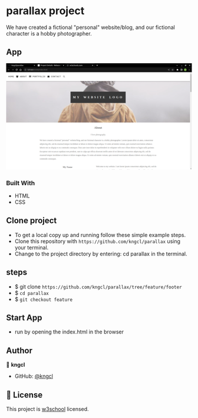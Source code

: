 # parallax project

We have created a fictional "personal" website/blog, and our fictional character is a hobby photographer.

## App

![Home](assets/images/home.png)

### Built With

- HTML
- CSS

## Clone project

- To get a local copy up and running follow these simple example steps.
- Clone this repository with `https://github.com/kngcl/parallax` using your terminal.
- Change to the project directory by entering: cd parallax in the terminal.

## steps

- $ git clone `https://github.com/kngcl/parallax/tree/feature/footer`
- $ `cd parallax`
- $ `git checkout feature`

## Start App

- run by opening the index.html in the browser

## Author

👤 **kngcl**

- GitHub: [@kngcl](https://github.com/kngcl/parallax)

## 📝 License

This project is [w3school](./LICENSE) licensed.
